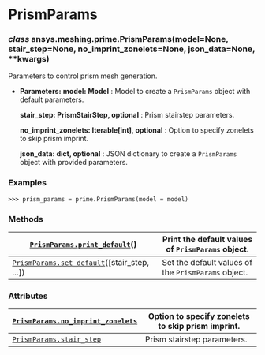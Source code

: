 <!-- vale off -->

<a id="prismparams"></a>

# PrismParams

<a id="ansys.meshing.prime.PrismParams"></a>

### *class* ansys.meshing.prime.PrismParams(model=None, stair_step=None, no_imprint_zonelets=None, json_data=None, \*\*kwargs)

Parameters to control prism mesh generation.

* **Parameters:**
  **model: Model**
  : Model to create a `PrismParams` object with default parameters.

  **stair_step: PrismStairStep, optional**
  : Prism stairstep parameters.

  **no_imprint_zonelets: Iterable[int], optional**
  : Option to specify zonelets to skip prism imprint.

  **json_data: dict, optional**
  : JSON dictionary to create a `PrismParams` object with provided parameters.

### Examples

```pycon
>>> prism_params = prime.PrismParams(model = model)
```

<!-- !! processed by numpydoc !! -->

### Methods

| [`PrismParams.print_default`](ansys.meshing.prime.PrismParams.print_default.md#ansys.meshing.prime.PrismParams.print_default)()            | Print the default values of `PrismParams` object.   |
|--------------------------------------------------------------------------------------------------------------------------------------------|-----------------------------------------------------|
| [`PrismParams.set_default`](ansys.meshing.prime.PrismParams.set_default.md#ansys.meshing.prime.PrismParams.set_default)([stair_step, ...]) | Set the default values of the `PrismParams` object. |

### Attributes

| [`PrismParams.no_imprint_zonelets`](ansys.meshing.prime.PrismParams.no_imprint_zonelets.md#ansys.meshing.prime.PrismParams.no_imprint_zonelets)   | Option to specify zonelets to skip prism imprint.   |
|---------------------------------------------------------------------------------------------------------------------------------------------------|-----------------------------------------------------|
| [`PrismParams.stair_step`](ansys.meshing.prime.PrismParams.stair_step.md#ansys.meshing.prime.PrismParams.stair_step)                              | Prism stairstep parameters.                         |
<!-- vale on -->
